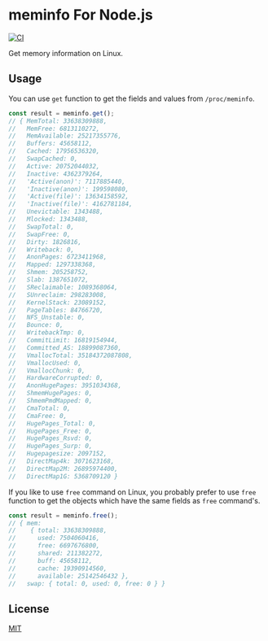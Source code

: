meminfo For Node.js
=================================

[![CI](https://github.com/magiclen/node-meminfo/actions/workflows/ci.yml/badge.svg)](https://github.com/magiclen/node-meminfo/actions/workflows/ci.yml)

Get memory information on Linux.

## Usage

You can use `get` function to get the fields and values from `/proc/meminfo`.

```javascript
const result = meminfo.get();
// { MemTotal: 33638309888,
//   MemFree: 6813110272,
//   MemAvailable: 25217355776,
//   Buffers: 45658112,
//   Cached: 17956536320,
//   SwapCached: 0,
//   Active: 20752044032,
//   Inactive: 4362379264,
//   'Active(anon)': 7117885440,
//   'Inactive(anon)': 199598080,
//   'Active(file)': 13634158592,
//   'Inactive(file)': 4162781184,
//   Unevictable: 1343488,
//   Mlocked: 1343488,
//   SwapTotal: 0,
//   SwapFree: 0,
//   Dirty: 1826816,
//   Writeback: 0,
//   AnonPages: 6723411968,
//   Mapped: 1297338368,
//   Shmem: 205258752,
//   Slab: 1387651072,
//   SReclaimable: 1089368064,
//   SUnreclaim: 298283008,
//   KernelStack: 23089152,
//   PageTables: 84766720,
//   NFS_Unstable: 0,
//   Bounce: 0,
//   WritebackTmp: 0,
//   CommitLimit: 16819154944,
//   Committed_AS: 18899087360,
//   VmallocTotal: 35184372087808,
//   VmallocUsed: 0,
//   VmallocChunk: 0,
//   HardwareCorrupted: 0,
//   AnonHugePages: 3951034368,
//   ShmemHugePages: 0,
//   ShmemPmdMapped: 0,
//   CmaTotal: 0,
//   CmaFree: 0,
//   HugePages_Total: 0,
//   HugePages_Free: 0,
//   HugePages_Rsvd: 0,
//   HugePages_Surp: 0,
//   Hugepagesize: 2097152,
//   DirectMap4k: 3071623168,
//   DirectMap2M: 26895974400,
//   DirectMap1G: 5368709120 }
```

If you like to use `free` command on Linux, you probably prefer to use `free` function to get the objects which have the same fields as `free` command's.

```javascript
const result = meminfo.free();
// { mem:
//    { total: 33638309888,
//      used: 7504060416,
//      free: 6697676800,
//      shared: 211382272,
//      buff: 45658112,
//      cache: 19390914560,
//      available: 25142546432 },
//   swap: { total: 0, used: 0, free: 0 } }
```

## License

[MIT](LICENSE)

